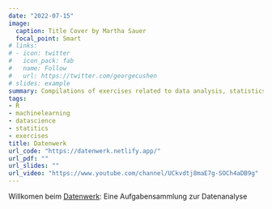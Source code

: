 ```yaml
---
date: "2022-07-15"
image:
  caption: Title Cover by Martha Sauer
  focal_point: Smart
# links:
# - icon: twitter
#   icon_pack: fab
#   name: Follow
#   url: https://twitter.com/georgecushen
# slides: example
summary: Compilations of exercises related to data analysis, statistics, and similar topics (German)
tags:
- R
- machinelearning
- datascience
- statitics
- exercises
title: Datenwerk
url_code: "https://datenwerk.netlify.app/"
url_pdf: ""
url_slides: ""
url_video: "https://www.youtube.com/channel/UCkvdtj8maE7g-SOCh4aDB9g"
---
```



Willkomen beim [Datenwerk](https://datenwerk.netlify.app/): Eine Aufgabensammlung zur Datenanalyse



